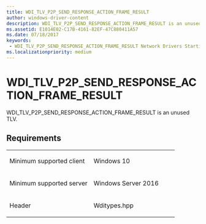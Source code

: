```yaml
---
title: WDI_TLV_P2P_SEND_RESPONSE_ACTION_FRAME_RESULT
author: windows-driver-content
description: WDI_TLV_P2P_SEND_RESPONSE_ACTION_FRAME_RESULT is an unused TLV.
ms.assetid: E1014E02-C17B-4161-82EF-47C880411A57
ms.date: 07/18/2017
keywords:
 - WDI_TLV_P2P_SEND_RESPONSE_ACTION_FRAME_RESULT Network Drivers Starting with Windows Vista
ms.localizationpriority: medium
---
```


# WDI\_TLV\_P2P\_SEND\_RESPONSE\_ACTION\_FRAME\_RESULT


WDI\_TLV\_P2P\_SEND\_RESPONSE\_ACTION\_FRAME\_RESULT is an unused TLV.

Requirements
------------

<table>
<colgroup>
<col width="50%" />
<col width="50%" />
</colgroup>
<tbody>
<tr class="odd">
<td><p>Minimum supported client</p></td>
<td><p>Windows 10</p></td>
</tr>
<tr class="even">
<td><p>Minimum supported server</p></td>
<td><p>Windows Server 2016</p></td>
</tr>
<tr class="odd">
<td><p>Header</p></td>
<td>Wditypes.hpp</td>
</tr>
</tbody>
</table>

 

 




